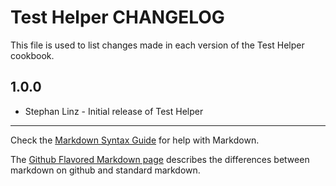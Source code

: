 Test Helper CHANGELOG
=====================

This file is used to list changes made in each version of the Test Helper cookbook.

1.0.0
-----
- Stephan Linz - Initial release of Test Helper

- - -
Check the [Markdown Syntax Guide](http://daringfireball.net/projects/markdown/syntax) for help with Markdown.

The [Github Flavored Markdown page](http://github.github.com/github-flavored-markdown/) describes the differences between markdown on github and standard markdown.
